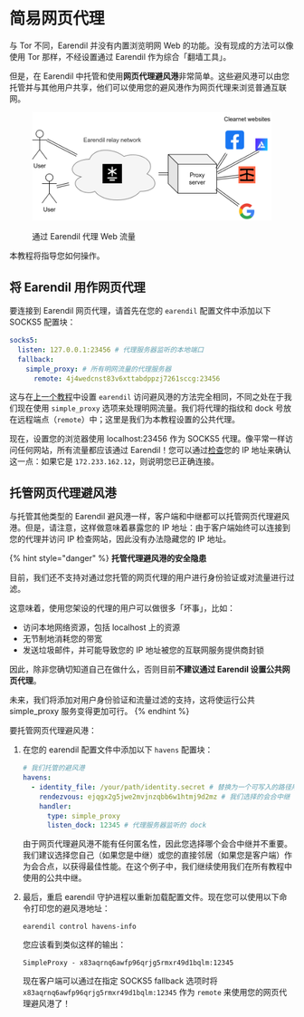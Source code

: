 # 简易网页代理

与 Tor 不同，Earendil 并没有内置浏览明网 Web 的功能。没有现成的方法可以像使用 Tor 那样，不经设置通过 Earendil 作为综合「翻墙工具」。

但是，在 Earendil 中托管和使用**网页代理避风港**非常简单。这些避风港可以由您托管并与其他用户共享，他们可以使用您的避风港作为网页代理来浏览普通互联网。

<figure><img src="../../en/.gitbook/assets/image (4).png" alt=""><figcaption><p>通过 Earendil 代理 Web 流量</p></figcaption></figure>

本教程将指导您如何操作。

## 将 Earendil 用作网页代理

要连接到 Earendil 网页代理，请首先在您的 `earendil` 配置文件中添加以下 SOCKS5 配置块：

```yaml
socks5:
  listen: 127.0.0.1:23456 # 代理服务器监听的本地端口
  fallback:
    simple_proxy: # 所有明网流量的代理服务器
      remote: 4j4wedcnst83v6xttabdppzj7261sccg:23456
```

这与在[上一个教程](bi-feng-gang-havens.md)中设置 `earendil` 访问避风港的方法完全相同，不同之处在于我们现在使用 `simple_proxy` 选项来处理明网流量。我们将代理的指纹和 dock 号放在远程端点（`remote`）中；这里是我们为本教程设置的公共代理。

现在，设置您的浏览器使用 localhost:23456 作为 SOCKS5 代理。像平常一样访问任何网站，所有流量都应该通过 Earendil！您可以通过[检查](https://bgp.he.net/)您的 IP 地址来确认这一点：如果它是 `172.233.162.12`，则说明您已正确连接。

## 托管网页代理避风港

与托管其他类型的 Earendil 避风港一样，客户端和中继都可以托管网页代理避风港。但是，请注意，这样做意味着暴露您的 IP 地址：由于客户端始终可以连接到您的代理并访问 IP 检查网站，因此没有办法隐藏您的 IP 地址。

{% hint style="danger" %}
**托管代理避风港的安全隐患**

目前，我们还不支持对通过您托管的网页代理的用户进行身份验证或对流量进行过滤。

这意味着，使用您架设的代理的用户可以做很多「坏事」，比如：

* 访问本地网络资源，包括 localhost 上的资源
* 无节制地消耗您的带宽
* 发送垃圾邮件，并可能导致您的 IP 地址被您的互联网服务提供商封锁

因此，除非您确切知道自己在做什么，否则目前**不建议通过 Earendil 设置公共网页代理**。

未来，我们将添加对用户身份验证和流量过滤的支持，这将使运行公共 simple\_proxy 服务变得更加可行。
{% endhint %}

要托管网页代理避风港：

1.  在您的 earendil 配置文件中添加以下 `havens` 配置块：

    ```yaml
    # 我们托管的避风港
    havens:
      - identity_file: /your/path/identity.secret # 替换为一个可写入的路径用于存储身份秘钥
        rendezvous: ejqgx2g5jwe2mvjnzqbb6w1htmj9d2mz # 我们选择的会合中继
        handler:
          type: simple_proxy
          listen_dock: 12345 # 代理服务器监听的 dock
    ```

    由于网页代理避风港不能有任何匿名性，因此您选择哪个会合中继并不重要。我们建议选择您自己（如果您是中继）或您的直接邻居（如果您是客户端）作为会合点，以获得最佳性能。在这个例子中，我们继续使用我们在所有教程中使用的公共中继。
2.  最后，重启 earendil 守护进程以重新加载配置文件。现在您可以使用以下命令打印您的避风港地址：

    ```shell-session
    earendil control havens-info
    ```

    您应该看到类似这样的输出：

    ```
    SimpleProxy - x83aqrnq6awfp96qrjg5rmxr49d1bqlm:12345
    ```

    现在客户端可以通过在指定 SOCKS5 fallback 选项时将 `x83aqrnq6awfp96qrjg5rmxr49d1bqlm:12345` 作为 `remote` 来使用您的网页代理避风港了！
